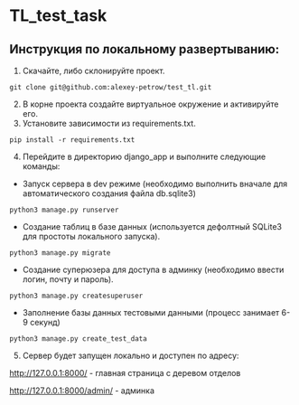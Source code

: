 # TL_test_task
## Инструкция по локальному развертыванию:
1) Скачайте, либо склонируйте проект.
```
git clone git@github.com:alexey-petrow/test_tl.git
```
2) В корне проекта создайте виртуальное окружение и активируйте его.
3) Установите зависимости из requirements.txt.
```
pip install -r requirements.txt
```
4) Перейдите в директорию django_app и выполните следующие команды:
- Запуск сервера в dev режиме (необходимо выполнить вначале для автоматического создания файла db.sqlite3)
```
python3 manage.py runserver
```
- Создание таблиц в базе данных (используется дефолтный SQLite3 для простоты локального запуска).
```
python3 manage.py migrate
```
- Создание суперюзера для доступа в админку (необходимо ввести логин, почту и пароль).
```
python3 manage.py createsuperuser
```
- Заполнение базы данных тестовыми данными (процесс занимает 6-9 секунд)
```
python3 manage.py create_test_data
```
5) Сервер будет запущен локально и доступен по адресу:

http://127.0.0.1:8000/ - главная страница с деревом отделов

http://127.0.0.1:8000/admin/ - админка
